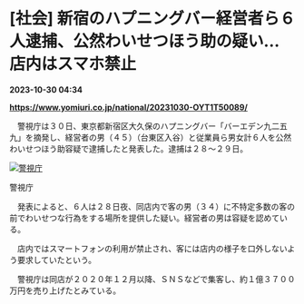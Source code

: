 # [社会] 新宿のハプニングバー経営者ら６人逮捕、公然わいせつほう助の疑い…店内はスマホ禁止

**2023-10-30 04:34**

**https://www.yomiuri.co.jp/national/20231030-OYT1T50089/**

　警視庁は３０日、東京都新宿区大久保のハプニングバー「バーエデン九二五九」を摘発し、経営者の男（４５）（台東区入谷）と従業員ら男女計６人を公然わいせつほう助容疑で逮捕したと発表した。逮捕は２８～２９日。

[![警視庁](https://www.yomiuri.co.jp/media/2023/10/20231030-OYT1I50061-1.jpg)](https://www.yomiuri.co.jp/pluralphoto/20231030-OYT1I50061/)

警視庁

　発表によると、６人は２８日夜、同店内で客の男（３４）に不特定多数の客の前でわいせつな行為をする場所を提供した疑い。経営者の男は容疑を認めている。

　店内ではスマートフォンの利用が禁止され、客には店内の様子を口外しないよう要求していたという。

　警視庁は同店が２０２０年１２月以降、ＳＮＳなどで集客し、約１億３７００万円を売り上げたとみている。